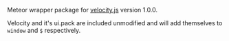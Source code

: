 Meteor wrapper package for [velocity.js](http://julian.com/research/velocity/) version 1.0.0.

Velocity and it's ui.pack are included unmodified and will add themselves to `window` and `$` respectively.

